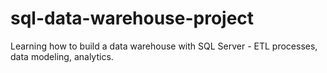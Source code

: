 # sql-data-warehouse-project
Learning how to build a data warehouse with SQL Server - ETL processes, data modeling, analytics.
